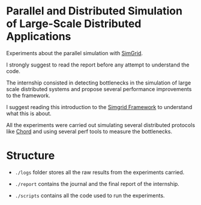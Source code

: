 Parallel and Distributed Simulation of Large-Scale Distributed Applications
=============================================================================

Experiments about the parallel simulation with [SimGrid](http://simgrid.gforge.inria.fr/).

I strongly suggest to read the report before any attempt to understand the code.

The internship consisted in detecting bottlenecks in the simulation of large scale distributed systems and propose several performance improvements to the framework. 

I suggest reading this introduction to the [Simgrid Framework](http://simgrid.gforge.inria.fr/tutorials/simgrid-use-101.pdf) to understand what this is about.

All the experiments were carried out simulating several distributed protocols like [Chord](https://en.wikipedia.org/wiki/Chord_(peer-to-peer)) and using several perf tools to measure the bottlenecks.

Structure
=========

- `./logs` folder stores all the raw results from the experiments carried.

- `./report` contains the journal and the final report of the internship.

- `./scripts` contains all the code used to run the experiments.
